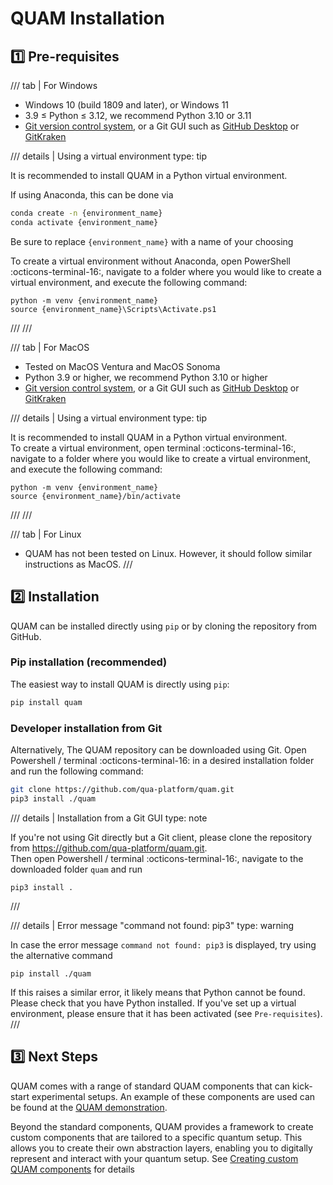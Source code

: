 # QUAM Installation

## :one: Pre-requisites

/// tab | For Windows

- Windows 10 (build 1809 and later), or Windows 11
- 3.9 ≤ Python ≤ 3.12, we recommend Python 3.10 or 3.11
    <!-- For Python 3.9, please see additional notes (TODO add note reference) -->
- [Git version control system](https://git-scm.com/), or a Git GUI such as [GitHub Desktop](https://desktop.github.com/) or [GitKraken](https://www.gitkraken.com/)

/// details | Using a virtual environment
type: tip

It is recommended to install QUAM in a Python virtual environment.

If using Anaconda, this can be done via

```bash
conda create -n {environment_name}
conda activate {environment_name}
```

Be sure to replace `{environment_name}` with a name of your choosing

To create a virtual environment without Anaconda, open PowerShell :octicons-terminal-16:, navigate to
a folder where you would like to create a virtual environment, and execute the
following command:

```
python -m venv {environment_name}
source {environment_name}\Scripts\Activate.ps1
```

///
///

/// tab | For MacOS

- Tested on MacOS Ventura and MacOS Sonoma
- Python 3.9 or higher, we recommend Python 3.10 or higher
- [Git version control system](https://git-scm.com/), or a Git GUI such as [GitHub Desktop](https://desktop.github.com/) or [GitKraken](https://www.gitkraken.com/)

/// details | Using a virtual environment
type: tip

It is recommended to install QUAM in a Python virtual environment.  
To create a virtual environment, open terminal :octicons-terminal-16:, navigate to a folder where you would like to create a virtual environment, and execute the following command:

```
python -m venv {environment_name}
source {environment_name}/bin/activate
```

///
///

/// tab | For Linux

- QUAM has not been tested on Linux. However, it should follow similar instructions as MacOS.
  ///

## :two: Installation

QUAM can be installed directly using `pip` or by cloning the repository from GitHub.

### Pip installation (recommended)

The easiest way to install QUAM is directly using `pip`:

```bash
pip install quam
```

### Developer installation from Git

Alternatively, The QUAM repository can be downloaded using Git. Open Powershell / terminal :octicons-terminal-16: in a desired installation folder and run the following command:

```bash
git clone https://github.com/qua-platform/quam.git
pip3 install ./quam
```

/// details | Installation from a Git GUI
type: note

If you're not using Git directly but a Git client, please clone the repository from <https://github.com/qua-platform/quam.git>.  
Then open Powershell / terminal :octicons-terminal-16:, navigate to the downloaded folder `quam` and run

```
pip3 install .
```

///

/// details | Error message "command not found: pip3"
type: warning

In case the error message `command not found: pip3` is displayed, try using the alternative command

```
pip install ./quam
```

If this raises a similar error, it likely means that Python cannot be found. Please check that you have Python installed. If you've set up a virtual environment, please ensure that it has been activated (see `Pre-requisites`).
///

## :three: Next Steps

QUAM comes with a range of standard QUAM components that can kick-start experimental setups. An example of these components are used can be found at the [QUAM demonstration](demonstration.md).

Beyond the standard components, QUAM provides a framework to create custom components that are tailored to a specific quantum setup. This allows you to create their own abstraction layers, enabling you to digitally represent and interact with your quantum setup. See [Creating custom QUAM components](/components/custom-components) for details

<!-- ### Overview of components
#### quam.components.hardware
- Mixer
- LocalOscillator

#### quam.components.channels
- Channel
- SingleChannel
- IQChannel
- InOutIQChannel

#### quam.components.pulses
- Pulse
- ReadoutPulse
- ConstantReadoutPulse
- DragPulse
- SquarePulse
- GaussianPulse -->
